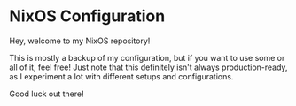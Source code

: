# NixOS Configuration

Hey, welcome to my NixOS repository!

This is mostly a backup of my configuration, but if you want to use some or all of it, feel free! Just note that this definitely isn't always production-ready, as I experiment a lot with different setups and configurations.

Good luck out there!
